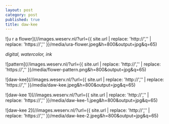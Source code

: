 ```yaml
---
layout: post
category: post
published: true
title: daw-kee
---
```

![u r a flower](//images.weserv.nl/?url={{ site.url | replace: 'http://','' | replace: 'https://','' }}/media/ura-flower.jpeg&h=800&output=jpg&q=65)
<!--more-->
<span class='date fr'>*digital, watercolor, ink*</span><br>  
   
   
   
![pattern](//images.weserv.nl/?url={{ site.url | replace: 'http://','' | replace: 'https://','' }}/media/flower-pattern.png&h=800&output=jpg&q=65)  
  
![daw-kee](//images.weserv.nl/?url={{ site.url | replace: 'http://','' | replace: 'https://','' }}/media/daw-kee.jpeg&h=800&output=jpg&q=65)  
  
![daw-kee 1](//images.weserv.nl/?url={{ site.url | replace: 'http://','' | replace: 'https://','' }}/media/daw-kee-1.jpeg&h=800&output=jpg&q=65)  
  
![daw-kee 2](//images.weserv.nl/?url={{ site.url | replace: 'http://','' | replace: 'https://','' }}/media/daw-kee-2.jpeg&h=800&output=jpg&q=65)  